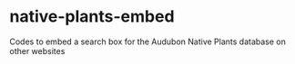 # native-plants-embed
Codes to embed a search box for the Audubon Native Plants database on other websites
